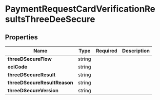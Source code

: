 # PaymentRequestCardVerificationResultsThreeDeeSecure



## Properties

| Name | Type | Required | Description |
| ------------ | ------------- | ------------- | ------------- |
| **threeDSecureFlow** | string |  |  |
**eciCode** | string |  |  |
**threeDSecureResult** | string |  |  |
**threeDSecureResultReason** | string |  |  |
**threeDSecureVersion** | string |  |  |


